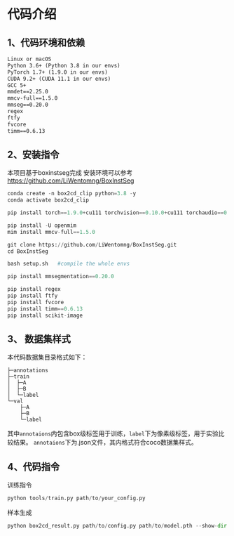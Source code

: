 # 代码介绍
## 1、代码环境和依赖

``` markdown
Linux or macOS
Python 3.6+ (Python 3.8 in our envs)
PyTorch 1.7+ (1.9.0 in our envs)
CUDA 9.2+ (CUDA 11.1 in our envs)
GCC 5+
mmdet==2.25.0
mmcv-full==1.5.0
mmseg==0.20.0
regex
ftfy
fvcore
timm==0.6.13 
```

## 2、安装指令
本项目基于boxinstseg完成
安装环境可以参考 https://github.com/LiWentomng/BoxInstSeg
``` python
conda create -n box2cd_clip python=3.8 -y
conda activate box2cd_clip

pip install torch==1.9.0+cu111 torchvision==0.10.0+cu111 torchaudio==0.9.0 -f https://download.pytorch.org/whl/torch_stable.html

pip install -U openmim
mim install mmcv-full==1.5.0

git clone https://github.com/LiWentomng/BoxInstSeg.git
cd BoxInstSeg

bash setup.sh   #compile the whole envs

pip install mmsegmentation==0.20.0

pip install regex
pip install ftfy
pip install fvcore
pip install timm==0.6.13
pip install scikit-image
```

## 3、 数据集样式
本代码数据集目录格式如下：
```
├─annotations
├─train
│  ├─A
│  ├─B
│  └─label
└─val
    ├─A
    ├─B
    └─label
```
其中`annotaions`内包含box级标签用于训练，`label`下为像素级标签，用于实验比较结果。
`annotaions`下为.json文件，其内格式符合coco数据集样式。

## 4、代码指令
训练指令
```python
python tools/train.py path/to/your_config.py
```
样本生成
```python
python box2cd_result.py path/to/config.py path/to/model.pth --show-dir path/to/output_images/
```

